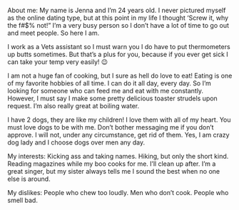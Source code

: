 About me: My name is Jenna and I’m 24 years old. I never pictured myself as the online dating type, but at this point in my life I thought ‘Screw it, why the f#$% not!” I’m a very busy person so I don’t have a lot of time to go out and meet people. So here I am.

I work as a Vets assistant so I must warn you I do have to put thermometers up butts sometimes. But that’s a plus for you, because if you ever get sick I can take your temp very easily! 😉

I am not a huge fan of cooking, but I sure as hell do love to eat! Eating is one of my favorite hobbies of all time. I can do it all day, every day. So I’m looking for someone who can feed me and eat with me constantly. However, I must say I make some pretty delicious toaster strudels upon request. I’m also really great at boiling water.

I have 2 dogs, they are like my children! I love them with all of my heart. You must love dogs to be with me. Don’t bother messaging me if you don’t approve. I will not, under any circumstance, get rid of them. Yes, I am crazy dog lady and I choose dogs over men any day.

My interests: Kicking ass and taking names. Hiking, but only the short kind. Reading magazines while my boo cooks for me. I’ll clean up after. I’m a great singer, but my sister always tells me I sound the best when no one else is around.

My dislikes: People who chew too loudly. Men who don’t cook. People who smell bad.